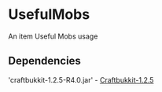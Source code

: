 UsefulMobs
==========

An item Useful Mobs usage

Dependencies
------------

'craftbukkit-1.2.5-R4.0.jar' - [Craftbukkit-1.2.5](http://dl.bukkit.org/downloads/craftbukkit/view/01149_1.2.5-R4.0/)